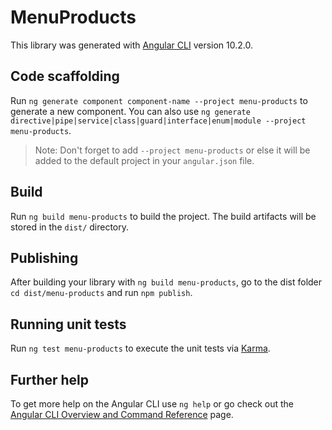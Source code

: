 # MenuProducts

This library was generated with [Angular CLI](https://github.com/angular/angular-cli) version 10.2.0.

## Code scaffolding

Run `ng generate component component-name --project menu-products` to generate a new component. You can also use `ng generate directive|pipe|service|class|guard|interface|enum|module --project menu-products`.
> Note: Don't forget to add `--project menu-products` or else it will be added to the default project in your `angular.json` file. 

## Build

Run `ng build menu-products` to build the project. The build artifacts will be stored in the `dist/` directory.

## Publishing

After building your library with `ng build menu-products`, go to the dist folder `cd dist/menu-products` and run `npm publish`.

## Running unit tests

Run `ng test menu-products` to execute the unit tests via [Karma](https://karma-runner.github.io).

## Further help

To get more help on the Angular CLI use `ng help` or go check out the [Angular CLI Overview and Command Reference](https://angular.io/cli) page.

